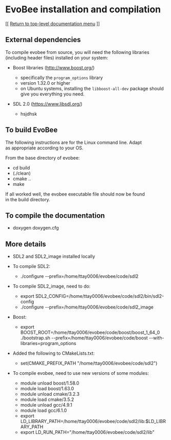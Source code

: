 # EvoBee installation and compilation

[[ [Return to top-level documentation menu](../../README.md) ]]


## External dependencies  
 
To compile evobee from source, you will need the following libraries  (including header files) installed on your system:  
  
- Boost libraries (http://www.boost.org/)  
	* specifically the `program_options` library  
	* version 1.32.0 or higher  
	* on Ubuntu systems, installing the `libboost-all-dev` package should give you everything you need. 
  
- SDL 2.0 (https://www.libsdl.org/)  
	* hsjdhsk
  
  
## To build EvoBee  
  
The following instructions are for the Linux command line. Adapt  
as appropriate according to your OS.  
  
From the base directory of evobee:  
  
* cd build  
* (./clean)
* cmake ..  
* make  
  
If all worked well, the evobee executable file should now be found  
in the build directory.

## To compile the documentation

 - doxygen doxygen.cfg

## More details

-   SDL2 and SDL2_image installed locally
    
-   To compile SDL2:
    -   ./configure --prefix=/home/ttay0006/evobee/code/sdl2    

-   To compile SDL2_image, need to do:
	- export SDL2_CONFIG=/home/ttay0006/evobee/code/sdl2/bin/sdl2-config
	-   ./configure --prefix=/home/ttay0006/evobee/code/sdl2_image
    

-   Boost:
	- export BOOST_ROOT=/home/ttay0006/evobee/code/boost/boost_1_64_0
    ./bootstrap.sh --prefix=/home/ttay0006/evobee/code/boost --with-libraries=program_options   

-   Added the following to CMakeLists.txt:
	- set(CMAKE_PREFIX_PATH "/home/ttay0006/evobee/code/sdl2")

-   To compile evobee, need to use new versions of some modules:
	- module unload boost/1.58.0
	- module load boost/1.63.0
	- module unload cmake/3.2.3
	- module load cmake/3.5.2
	- module unload gcc/4.9.1
	- module load gcc/6.1.0
	- export LD_LIBRARY_PATH=/home/ttay0006/evobee/code/sdl2/lib:$LD_LIBRARY_PATH
	- export LD_RUN_PATH="/home/ttay0006/evobee/code/sdl2/lib"
<!--stackedit_data:
eyJoaXN0b3J5IjpbLTE2MjQxNTE4NTksLTE2MzI0NzYzMTYsLT
EyOTM1MzU0LC02MTc1MDM3MTZdfQ==
-->